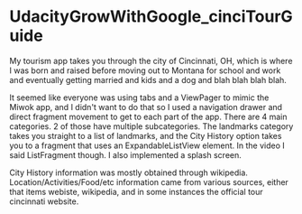 # UdacityGrowWithGoogle_cinciTourGuide

My tourism app takes you through the city of Cincinnati, OH, which is where I was born and raised before moving out to Montana for school and work and eventually getting married and kids and a dog and blah blah blah blah.

It seemed like everyone was using tabs and a ViewPager to mimic the Miwok app, and I didn't want to do that so I used a navigation drawer and direct fragment movement to get to each part of the app. There are 4 main categories. 2 of those have multiple subcategories. The landmarks category takes you straight to a list of landmarks, and the City History option takes you to a fragment that uses an ExpandableListView element. In the video I said ListFragment though. I also implemented a splash screen.

City History information was mostly obtained through wikipedia.
Location/Activities/Food/etc information came from various sources, either that items webiste, wikipedia, and in some instances the official tour cincinnati website.
